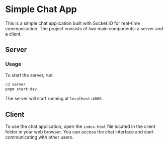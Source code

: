 # Simple Chat App

This is a simple chat application built with Socket.IO for real-time communication. The project consists of two main components: a server and a client.

## Server

### Usage

To start the server, run:

```bash
cd server
pnpm start:dev
```

The server will start running at `localhost:4000`.

## Client

To use the chat application, open the `index.html` file located in the client folder in your web browser. You can access the chat interface and start communicating with other users.
